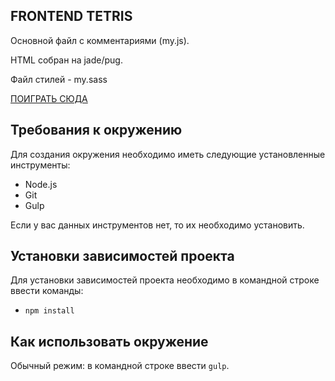 ## FRONTEND TETRIS

Основной файл с комментариями (my.js).

HTML собран на jade/pug.

Файл стилей - my.sass

<a href='https://otto-vector.github.io/tetris/assets/build/index.html'>ПОИГРАТЬ СЮДА</a>

## Требования к окружению
Для создания окружения необходимо иметь следующие установленные инструменты:
-	Node.js
-	Git
-	Gulp

Если у вас данных инструментов нет, то их необходимо установить.

## Установки зависимостей проекта
Для установки зависимостей проекта необходимо в командной строке ввести команды:
-	`npm install`

## Как использовать окружение
Обычный режим: в командной строке ввести `gulp`.

